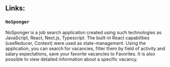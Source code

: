 ## Links:

### `NoSponger` 
NoSponger is a job search application created using such technologies as JavaScript, React, Next.js, Typescript. The built-in React capabilities (useReducer, Context) were used as state-management. Using the application, you can search for vacancies, filter them by field of activity and salary expectations, save your favorite vacancies to Favorites. It is also possible to view detailed information about a specific vacancy.
